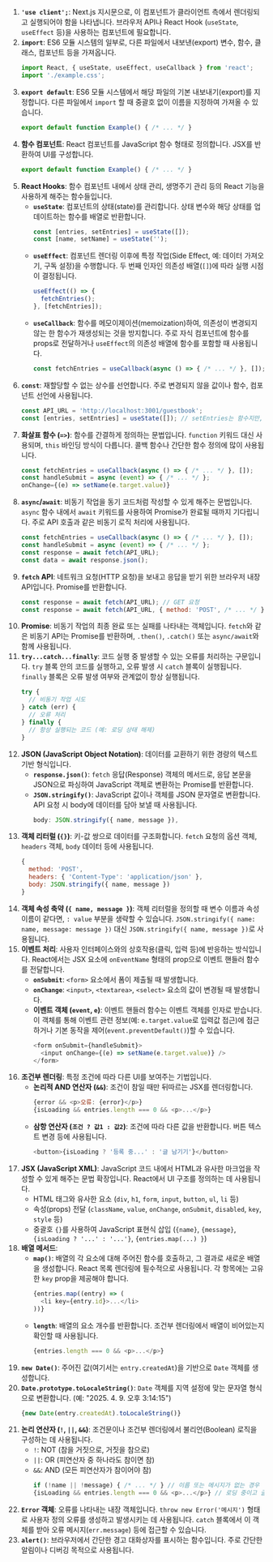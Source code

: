 1.  **`'use client';`**: Next.js 지시문으로, 이 컴포넌트가 클라이언트 측에서 렌더링되고 실행되어야 함을 나타냅니다. 브라우저 API나 React Hook (`useState`, `useEffect` 등)을 사용하는 컴포넌트에 필요합니다.
2.  **`import`**: ES6 모듈 시스템의 일부로, 다른 파일에서 내보낸(export) 변수, 함수, 클래스, 컴포넌트 등을 가져옵니다.
    ```javascript
    import React, { useState, useEffect, useCallback } from 'react';
    import './example.css';
    ```
3.  **`export default`**: ES6 모듈 시스템에서 해당 파일의 기본 내보내기(export)를 지정합니다. 다른 파일에서 `import` 할 때 중괄호 없이 이름을 지정하여 가져올 수 있습니다.
    ```javascript
    export default function Example() { /* ... */ }
    ```
4.  **함수 컴포넌트**: React 컴포넌트를 JavaScript 함수 형태로 정의합니다. JSX를 반환하여 UI를 구성합니다.
    ```javascript
    export default function Example() { /* ... */ }
    ```
5.  **React Hooks**: 함수 컴포넌트 내에서 상태 관리, 생명주기 관리 등의 React 기능을 사용하게 해주는 함수들입니다.
    *   **`useState`**: 컴포넌트의 상태(state)를 관리합니다. 상태 변수와 해당 상태를 업데이트하는 함수를 배열로 반환합니다.
        ```javascript
        const [entries, setEntries] = useState([]);
        const [name, setName] = useState('');
        ```
    *   **`useEffect`**: 컴포넌트 렌더링 이후에 특정 작업(Side Effect, 예: 데이터 가져오기, 구독 설정)을 수행합니다. 두 번째 인자인 의존성 배열(`[]`)에 따라 실행 시점이 결정됩니다.
        ```javascript
        useEffect(() => {
          fetchEntries();
        }, [fetchEntries]);
        ```
    *   **`useCallback`**: 함수를 메모이제이션(memoization)하여, 의존성이 변경되지 않는 한 함수가 재생성되는 것을 방지합니다. 주로 자식 컴포넌트에 함수를 props로 전달하거나 `useEffect`의 의존성 배열에 함수를 포함할 때 사용됩니다.
        ```javascript
        const fetchEntries = useCallback(async () => { /* ... */ }, []);
        ```
6.  **`const`**: 재할당할 수 없는 상수를 선언합니다. 주로 변경되지 않을 값이나 함수, 컴포넌트 선언에 사용됩니다.
    ```javascript
    const API_URL = 'http://localhost:3001/guestbook';
    const [entries, setEntries] = useState([]); // setEntries는 함수지만, 변수 자체는 재할당되지 않음
    ```
7.  **화살표 함수 (`=>`)**: 함수를 간결하게 정의하는 문법입니다. `function` 키워드 대신 사용되며, `this` 바인딩 방식이 다릅니다. 콜백 함수나 간단한 함수 정의에 많이 사용됩니다.
    ```javascript
    const fetchEntries = useCallback(async () => { /* ... */ }, []);
    const handleSubmit = async (event) => { /* ... */ };
    onChange={(e) => setName(e.target.value)}
    ```
8.  **`async`/`await`**: 비동기 작업을 동기 코드처럼 작성할 수 있게 해주는 문법입니다. `async` 함수 내에서 `await` 키워드를 사용하여 Promise가 완료될 때까지 기다립니다. 주로 API 호출과 같은 비동기 로직 처리에 사용됩니다.
    ```javascript
    const fetchEntries = useCallback(async () => { /* ... */ }, []);
    const handleSubmit = async (event) => { /* ... */ };
    const response = await fetch(API_URL);
    const data = await response.json();
    ```
9.  **`fetch` API**: 네트워크 요청(HTTP 요청)을 보내고 응답을 받기 위한 브라우저 내장 API입니다. Promise를 반환합니다.
    ```javascript
    const response = await fetch(API_URL); // GET 요청
    const response = await fetch(API_URL, { method: 'POST', /* ... */ }); // POST 요청
    ```
10. **Promise**: 비동기 작업의 최종 완료 또는 실패를 나타내는 객체입니다. `fetch`와 같은 비동기 API는 Promise를 반환하며, `.then()`, `.catch()` 또는 `async/await`와 함께 사용됩니다.
11. **`try...catch...finally`**: 코드 실행 중 발생할 수 있는 오류를 처리하는 구문입니다. `try` 블록 안의 코드를 실행하고, 오류 발생 시 `catch` 블록이 실행됩니다. `finally` 블록은 오류 발생 여부와 관계없이 항상 실행됩니다.
    ```javascript
    try {
      // 비동기 작업 시도
    } catch (err) {
      // 오류 처리
    } finally {
      // 항상 실행되는 코드 (예: 로딩 상태 해제)
    }
    ```
12. **JSON (JavaScript Object Notation)**: 데이터를 교환하기 위한 경량의 텍스트 기반 형식입니다.
    *   **`response.json()`**: `fetch` 응답(Response) 객체의 메서드로, 응답 본문을 JSON으로 파싱하여 JavaScript 객체로 변환하는 Promise를 반환합니다.
    *   **`JSON.stringify()`**: JavaScript 값이나 객체를 JSON 문자열로 변환합니다. API 요청 시 body에 데이터를 담아 보낼 때 사용됩니다.
        ```javascript
        body: JSON.stringify({ name, message }),
        ```
13. **객체 리터럴 (`{}`)**: 키-값 쌍으로 데이터를 구조화합니다. `fetch` 요청의 옵션 객체, `headers` 객체, `body` 데이터 등에 사용됩니다.
    ```javascript
    {
      method: 'POST',
      headers: { 'Content-Type': 'application/json' },
      body: JSON.stringify({ name, message })
    }
    ```
14. **객체 속성 축약 (`{ name, message }`)**: 객체 리터럴을 정의할 때 변수 이름과 속성 이름이 같다면, `: value` 부분을 생략할 수 있습니다. `JSON.stringify({ name: name, message: message })` 대신 `JSON.stringify({ name, message })`로 사용됩니다.
15. **이벤트 처리**: 사용자 인터페이스와의 상호작용(클릭, 입력 등)에 반응하는 방식입니다. React에서는 JSX 요소에 `onEventName` 형태의 prop으로 이벤트 핸들러 함수를 전달합니다.
    *   **`onSubmit`**: `<form>` 요소에서 폼이 제출될 때 발생합니다.
    *   **`onChange`**: `<input>`, `<textarea>`, `<select>` 요소의 값이 변경될 때 발생합니다.
    *   **이벤트 객체 (`event`, `e`)**: 이벤트 핸들러 함수는 이벤트 객체를 인자로 받습니다. 이 객체를 통해 이벤트 관련 정보(예: `e.target.value`로 입력값 접근)에 접근하거나 기본 동작을 제어(`event.preventDefault()`)할 수 있습니다.
        ```javascript
        <form onSubmit={handleSubmit}>
          <input onChange={(e) => setName(e.target.value)} />
        </form>
        ```
16. **조건부 렌더링**: 특정 조건에 따라 다른 UI를 보여주는 기법입니다.
    *   **논리적 AND 연산자 (`&&`)**: 조건이 참일 때만 뒤따르는 JSX를 렌더링합니다.
        ```javascript
        {error && <p>오류: {error}</p>}
        {isLoading && entries.length === 0 && <p>...</p>}
        ```
    *   **삼항 연산자 (`조건 ? 값1 : 값2`)**: 조건에 따라 다른 값을 반환합니다. 버튼 텍스트 변경 등에 사용됩니다.
        ```javascript
        <button>{isLoading ? '등록 중...' : '글 남기기'}</button>
        ```
17. **JSX (JavaScript XML)**: JavaScript 코드 내에서 HTML과 유사한 마크업을 작성할 수 있게 해주는 문법 확장입니다. React에서 UI 구조를 정의하는 데 사용됩니다.
    *   HTML 태그와 유사한 요소 (`div`, `h1`, `form`, `input`, `button`, `ul`, `li` 등)
    *   속성(props) 전달 (`className`, `value`, `onChange`, `onSubmit`, `disabled`, `key`, `style` 등)
    *   중괄호 `{}`를 사용하여 JavaScript 표현식 삽입 (`{name}`, `{message}`, `{isLoading ? '...' : '...'}`, `{entries.map(...) }`)
18. **배열 메서드**:
    *   **`map()`**: 배열의 각 요소에 대해 주어진 함수를 호출하고, 그 결과로 새로운 배열을 생성합니다. React 목록 렌더링에 필수적으로 사용됩니다. 각 항목에는 고유한 `key` prop을 제공해야 합니다.
        ```javascript
        {entries.map((entry) => (
          <li key={entry.id}>...</li>
        ))}
        ```
    *   **`length`**: 배열의 요소 개수를 반환합니다. 조건부 렌더링에서 배열이 비어있는지 확인할 때 사용됩니다.
        ```javascript
        {entries.length === 0 && <p>...</p>}
        ```
19. **`new Date()`**: 주어진 값(여기서는 `entry.createdAt`)을 기반으로 `Date` 객체를 생성합니다.
20. **`Date.prototype.toLocaleString()`**: `Date` 객체를 지역 설정에 맞는 문자열 형식으로 변환합니다. (예: "2025. 4. 9. 오후 3:14:15")
    ```javascript
    {new Date(entry.createdAt).toLocaleString()}
    ```
21. **논리 연산자 (`!`, `||`, `&&`)**: 조건문이나 조건부 렌더링에서 불리언(Boolean) 로직을 구성하는 데 사용됩니다.
    *   `!`: NOT (참을 거짓으로, 거짓을 참으로)
    *   `||`: OR (피연산자 중 하나라도 참이면 참)
    *   `&&`: AND (모든 피연산자가 참이어야 참)
        ```javascript
        if (!name || !message) { /* ... */ } // 이름 또는 메시지가 없는 경우
        {isLoading && entries.length === 0 && <p>...</p>} // 로딩 중이고 글이 없는 경우
        ```
22. **`Error` 객체**: 오류를 나타내는 내장 객체입니다. `throw new Error('메시지')` 형태로 사용자 정의 오류를 생성하고 발생시키는 데 사용됩니다. `catch` 블록에서 이 객체를 받아 오류 메시지(`err.message`) 등에 접근할 수 있습니다.
23. **`alert()`**: 브라우저에서 간단한 경고 대화상자를 표시하는 함수입니다. 주로 간단한 알림이나 디버깅 목적으로 사용됩니다.